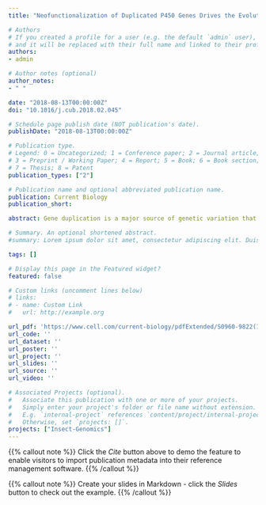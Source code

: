 ```yaml
---
title: "Neofunctionalization of Duplicated P450 Genes Drives the Evolution of Insecticide Resistance in the Brown Planthopper"

# Authors
# If you created a profile for a user (e.g. the default `admin` user), write the username (folder name) here 
# and it will be replaced with their full name and linked to their profile.
authors:
- admin

# Author notes (optional)
author_notes:
- " "

date: "2018-08-13T00:00:00Z"
doi: "10.1016/j.cub.2018.02.045"

# Schedule page publish date (NOT publication's date).
publishDate: "2018-08-13T00:00:00Z"

# Publication type.
# Legend: 0 = Uncategorized; 1 = Conference paper; 2 = Journal article;
# 3 = Preprint / Working Paper; 4 = Report; 5 = Book; 6 = Book section;
# 7 = Thesis; 8 = Patent
publication_types: ["2"]

# Publication name and optional abbreviated publication name.
publication: Current Biology
publication_short:

abstract: Gene duplication is a major source of genetic variation that has been shown to underpin the evolution of a wide range of adaptive traits. For example, duplication or amplification of genes encoding detoxification enzymes has been shown to play an important role in the evolution of insecticide resistance. In this context, gene duplication performs an adaptive function as a result of its effects on gene dosage and not as a source of functional novelty. Here, we show that duplication and neofunctionalization of a cytochrome P450, CYP6ER1, led to the evolution of insecticide resistance in the brown planthopper. Considerable genetic variation was observed in the coding sequence of CYP6ER1 in populations of brown planthopper collected from across Asia, but just two sequence variants are highly overexpressed in resistant strains and metabolize imidacloprid. Both variants are characterized by profound amino-acid alterations in substrate recognition sites, and the introduction of these mutations into a susceptible P450 sequence is sufficient to confer resistance. CYP6ER1 is duplicated in resistant strains with individuals carrying paralogs with and without the gain-of-function mutations. Despite numerical parity in the genome, the susceptible and mutant copies exhibit marked asymmetry in their expression with the resistant paralogs overexpressed. In the primary resistance-conferring CYP6ER1 variant, this results from an extended region of novel sequence upstream of the gene that provides enhanced expression. Our findings illustrate the versatility of gene duplication in providing opportunities for functional and regulatory innovation during the evolution of an adaptive trait.

# Summary. An optional shortened abstract.
#summary: Lorem ipsum dolor sit amet, consectetur adipiscing elit. Duis posuere tellus ac convallis placerat. Proin tincidunt magna sed ex sollicitudin condimentum.

tags: []

# Display this page in the Featured widget?
featured: false

# Custom links (uncomment lines below)
# links:
# - name: Custom Link
#   url: http://example.org

url_pdf: 'https://www.cell.com/current-biology/pdfExtended/S0960-9822(17)31542-7'
url_code: ''
url_dataset: ''
url_poster: ''
url_project: ''
url_slides: ''
url_source: ''
url_video: ''

# Associated Projects (optional).
#   Associate this publication with one or more of your projects.
#   Simply enter your project's folder or file name without extension.
#   E.g. `internal-project` references `content/project/internal-project/index.md`.
#   Otherwise, set `projects: []`.
projects: ["Insect-Genomics"]
---
```


{{% callout note %}}
Click the *Cite* button above to demo the feature to enable visitors to import publication metadata into their reference management software.
{{% /callout %}}

{{% callout note %}}
Create your slides in Markdown - click the *Slides* button to check out the example.
{{% /callout %}}

